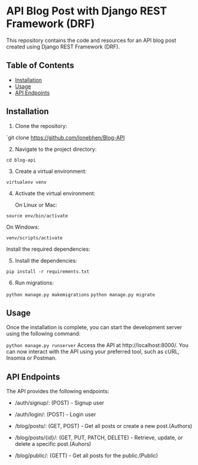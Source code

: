 # API Blog Post with Django REST Framework (DRF)

This repository contains the code and resources for an API blog post created using Django REST Framework (DRF). 

## Table of Contents

- [Installation](#installation)
- [Usage](#usage)
- [API Endpoints](#api-endpoints)

## Installation

1. Clone the repository:

`git clone https://github.com/lonebhen/Blog-API

2. Navigate to the project directory:

`cd blog-api`

3. Create a virtual environment:

`virtualenv venv`


4. Activate the virtual environment:

   On Linux or Mac:

`source env/bin/activate`


   On Windows:

`venv/scripts/activate`

Install the required dependencies:

5. Install the dependencies:

`pip install -r requirements.txt`

6. Run migrations:

`python manage.py makemigrations`
`python manage.py migrate`



## Usage
Once the installation is complete, you can start the development server using the following command:

`python manage.py runserver`
Access the API at http://localhost:8000/. 
You can now interact with the API using your preferred tool, such as cURL, Insomia or Postman.



## API Endpoints
The API provides the following endpoints:

- /auth/signup/: (POST) - Signup user
- /auth/login/: (POST) - Login user




- /blog/posts/: (GET, POST) - Get all posts or create a new post.(Authors)
- /blog/posts/{id}/: (GET, PUT, PATCH, DELETE) - Retrieve, update, or delete a specific post.(Auhors)
- /blog/public/: (GETT) - Get all posts for the public.(Public)



